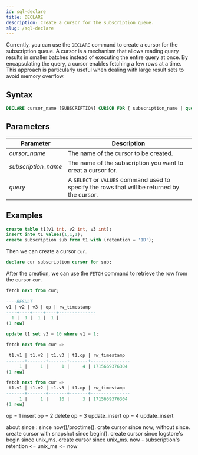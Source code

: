 ```yaml
---
id: sql-declare
title: DECLARE
description: Create a cursor for the subscription queue.
slug: /sql-declare
---
```

<head>
  <link rel="canonical" href="https://docs.risingwave.com/docs/current/sql-declare/" />
</head>

Currently, you can use the `DECLARE` command to create a cursor for the subscription queue. A cursor is a mechanism that allows reading query results in smaller batches instead of executing the entire query at once. By encapsulating the query, a cursor enables fetching a few rows at a time. This approach is particularly useful when dealing with large result sets to avoid memory overflow.

## Syntax

```sql
DECLARE cursor_name [SUBSCRIPTION] CURSOR FOR { subscription_name | query };
```

## Parameters

|Parameter                      | Description           |
|-------------------------------|-----------------------|
|*cursor_name*              |The name of the cursor to be created.|
|*subscription_name*        |The name of the subscription you want to creat a cursor for.|
|*query*                       |A `SELECT` or `VALUES` command used to specify the rows that will be returned by the cursor.|

## Examples

```sql 
create table t1(v1 int, v2 int, v3 int);
insert into t1 values(1,1,1);
create subscription sub from t1 with (retention = '1D');
```
Then we can create a cursor `cur`.

```sql
declare cur subscription cursor for sub;
```
After the creation, we can use the `FETCH` command to retrieve the row from the cursor `cur`.

```sql
fetch next from cur;
   
----RESULT
v1 | v2 | v3 | op | rw_timestamp 
----+----+----+----+--------------
  1 |  1 |  1 |  1 |             
(1 row)

update t1 set v3 = 10 where v1 = 1;

fetch next from cur => 

 t1.v1 | t1.v2 | t1.v3 | t1.op | rw_timestamp  
-------+-------+-------+-------+---------------
     1 |     1 |     1 |     4 | 1715669376304
(1 row)

fetch next from cur => 
 t1.v1 | t1.v2 | t1.v3 | t1.op | rw_timestamp  
-------+-------+-------+-------+---------------
     1 |     1 |    10 |     3 | 1715669376304
(1 row)

```
op = 1 insert
op = 2 delete
op = 3 update_insert
op = 4 update_insert

about since :
since now()/proctime(). crate cursor since now;
without since. create cursor with snapshot
since begin(). create cursor since logstore's begin
since unix_ms. create cursor since unix_ms. now - subscription's retention <= unix_ms <= now
